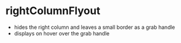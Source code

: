 # rightColumnFlyout
- hides the right column and leaves a small border as a grab handle
- displays on hover over the grab handle
